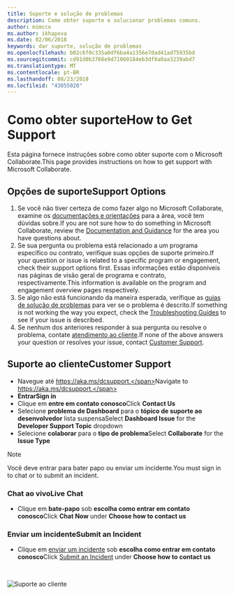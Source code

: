 ```yaml
---
title: Suporte e solução de problemas
description: Como obter suporte e solucionar problemas comuns.
author: mimcco
ms.author: ikhapova
ms.date: 02/06/2018
keywords: dar suporte, solução de problemas
ms.openlocfilehash: b02c6f0c335a0df6ba4a1356e7dad41ad75935bd
ms.sourcegitcommit: cd91d0b3768e9d71069184eb3df8a0aa3239abd7
ms.translationtype: MT
ms.contentlocale: pt-BR
ms.lasthandoff: 08/23/2018
ms.locfileid: "43055020"
---
```

# <a name="how-to-get-support"></a><span data-ttu-id="23af5-104">Como obter suporte</span><span class="sxs-lookup"><span data-stu-id="23af5-104">How to Get Support</span></span>
<span data-ttu-id="23af5-105">Esta página fornece instruções sobre como obter suporte com o Microsoft Collaborate.</span><span class="sxs-lookup"><span data-stu-id="23af5-105">This page provides instructions on how to get support with Microsoft Collaborate.</span></span>

## <a name="support-options"></a><span data-ttu-id="23af5-106">Opções de suporte</span><span class="sxs-lookup"><span data-stu-id="23af5-106">Support Options</span></span>
1. <span data-ttu-id="23af5-107">Se você não tiver certeza de como fazer algo no Microsoft Collaborate, examine os [documentações e orientações](https://docs.microsoft.com/en-us/collaborate/) para a área, você tem dúvidas sobre.</span><span class="sxs-lookup"><span data-stu-id="23af5-107">If you are not sure how to do something in Microsoft Collaborate, review the [Documentation and Guidance](https://docs.microsoft.com/en-us/collaborate/) for the area you have questions about.</span></span>
2. <span data-ttu-id="23af5-108">Se sua pergunta ou problema está relacionado a um programa específico ou contrato, verifique suas opções de suporte primeiro.</span><span class="sxs-lookup"><span data-stu-id="23af5-108">If your question or issue is related to a specific program or engagement, check their support options first.</span></span> <span data-ttu-id="23af5-109">Essas informações estão disponíveis nas páginas de visão geral de programa e contrato, respectivamente.</span><span class="sxs-lookup"><span data-stu-id="23af5-109">This information is available on the program and engagement overview pages respectively.</span></span>
3. <span data-ttu-id="23af5-110">Se algo não está funcionando da maneira esperada, verifique as [guias de solução de problemas](https://docs.microsoft.com/en-us/collaborate/troubleshooting) para ver se o problema é descrito.</span><span class="sxs-lookup"><span data-stu-id="23af5-110">If something is not working the way you expect, check the [Troubleshooting Guides](https://docs.microsoft.com/en-us/collaborate/troubleshooting) to see if your issue is described.</span></span>
4. <span data-ttu-id="23af5-111">Se nenhum dos anteriores responder à sua pergunta ou resolve o problema, contate [atendimento ao cliente](https://aka.ms/dcsupport).</span><span class="sxs-lookup"><span data-stu-id="23af5-111">If none of the above answers your question or resolves your issue, contact [Customer Support](https://aka.ms/dcsupport).</span></span> 

## <a name="customer-support"></a><span data-ttu-id="23af5-112">Suporte ao cliente</span><span class="sxs-lookup"><span data-stu-id="23af5-112">Customer Support</span></span>
  * <span data-ttu-id="23af5-113">Navegue até https://aka.ms/dcsupport.</span><span class="sxs-lookup"><span data-stu-id="23af5-113">Navigate to https://aka.ms/dcsupport.</span></span>
  * <span data-ttu-id="23af5-114">**Entrar**</span><span class="sxs-lookup"><span data-stu-id="23af5-114">**Sign in**</span></span>  
  * <span data-ttu-id="23af5-115">Clique em **entre em contato conosco**</span><span class="sxs-lookup"><span data-stu-id="23af5-115">Click **Contact Us**</span></span>
  * <span data-ttu-id="23af5-116">Selecione **problema de Dashboard** para o **tópico de suporte ao desenvolvedor** lista suspensa</span><span class="sxs-lookup"><span data-stu-id="23af5-116">Select **Dashboard Issue** for the **Developer Support Topic** dropdown</span></span>
  * <span data-ttu-id="23af5-117">Selecione **colaborar** para o **tipo de problema**</span><span class="sxs-lookup"><span data-stu-id="23af5-117">Select **Collaborate** for the **Issue Type**</span></span>

>[!NOTE]
>
> <span data-ttu-id="23af5-118">Você deve entrar para bater papo ou enviar um incidente.</span><span class="sxs-lookup"><span data-stu-id="23af5-118">You must sign in to chat or to submit an incident.</span></span><br>

### <a name="live-chat"></a><span data-ttu-id="23af5-119">Chat ao vivo</span><span class="sxs-lookup"><span data-stu-id="23af5-119">Live Chat</span></span>

  * <span data-ttu-id="23af5-120">Clique em **bate-papo** sob **escolha como entrar em contato conosco**</span><span class="sxs-lookup"><span data-stu-id="23af5-120">Click **Chat Now** under **Choose how to contact us**</span></span>

### <a name="submit-an-incident"></a><span data-ttu-id="23af5-121">Enviar um incidente</span><span class="sxs-lookup"><span data-stu-id="23af5-121">Submit an Incident</span></span>

  * <span data-ttu-id="23af5-122">Clique em [enviar um incidente](https://support.microsoft.com/en-us/supportrequestform/83cdfd8d-c24a-fbe4-fb2a-3fead30613a9) sob **escolha como entrar em contato conosco**</span><span class="sxs-lookup"><span data-stu-id="23af5-122">Click [Submit an Incident](https://support.microsoft.com/en-us/supportrequestform/83cdfd8d-c24a-fbe4-fb2a-3fead30613a9) under **Choose how to contact us**</span></span>
 
<br>

![Suporte ao cliente](images/customer-support.png) 

